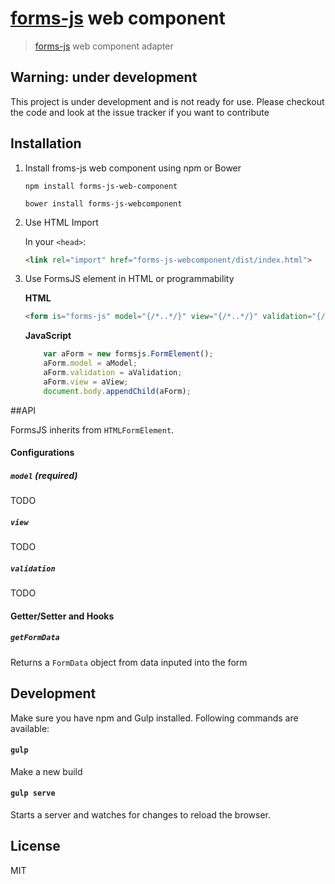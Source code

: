 # [forms-js](https://github.com/forms-js/forms-js) web component

> [forms-js](https://github.com/forms-js/forms-js) web component adapter 

## Warning: under development

This project is under development and is not ready for use. Please checkout the code and look at the issue tracker if you want to contribute

## Installation

1. Install froms-js web component using npm or Bower

    ```shell
    npm install forms-js-web-component
    ```

    ```shell
    bower install forms-js-webcomponent
    ```

2. Use HTML Import 
    
    In your `<head>`:

    ```html
    <link rel="import" href="forms-js-webcomponent/dist/index.html">
    ```
3. Use FormsJS element in HTML or programmability 
    
    **HTML**
    ```html
    <form is="forms-js" model="{/*..*/}" view="{/*..*/}" validation="{/*..*/}"></form>
    ```

    **JavaScript**
    ```js
        var aForm = new formsjs.FormElement();
        aForm.model = aModel;
        aForm.validation = aValidation;
        aForm.view = aView;
        document.body.appendChild(aForm);
    ```

##API

FormsJS inherits from `HTMLFormElement`. 

#### Configurations

##### `model` (required)

TODO

##### `view`

TODO

##### `validation`

TODO

#### Getter/Setter and Hooks

##### `getFormData`
Returns a `FormData` object from data inputed into the form


## Development

Make sure you have npm and Gulp installed. Following commands are available:

#### `gulp`
Make a new build

#### `gulp serve`
Starts a server and watches for changes to reload the browser.

## License
MIT

